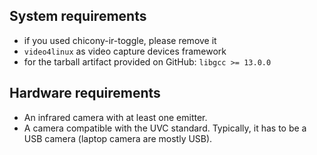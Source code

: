 ## System requirements
* if you used chicony-ir-toggle, please remove it
* `video4linux` as video capture devices framework
* for the tarball artifact provided on GitHub: `libgcc >= 13.0.0`

## Hardware requirements
* An infrared camera with at least one emitter.
* A camera compatible with the UVC standard. Typically, it has to be a USB camera (laptop camera are mostly USB).